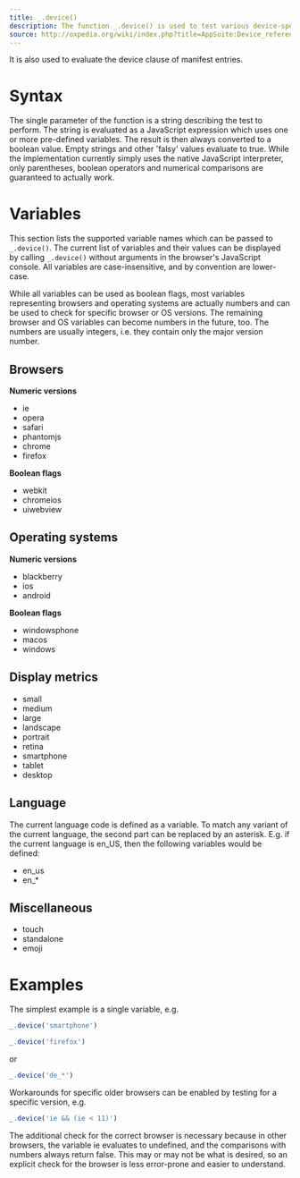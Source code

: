 ```yaml
---
title: _.device()
description: The function _.device() is used to test various device-specific aspects of the runtime environment.
source: http://oxpedia.org/wiki/index.php?title=AppSuite:Device_reference
---
```


It is also used to evaluate the device clause of manifest entries.

# Syntax

The single parameter of the function is a string describing the test to perform. 
The string is evaluated as a JavaScript expression which uses one or more pre-defined variables. 
The result is then always converted to a boolean value. 
Empty strings and other 'falsy' values evaluate to true. 
While the implementation currently simply uses the native JavaScript interpreter, only parentheses, boolean operators and numerical comparisons are guaranteed to actually work.

# Variables

This section lists the supported variable names which can be passed to `_.device()`.
The current list of variables and their values can be displayed by calling `_.device()` without arguments in the browser's JavaScript console.
All variables are case-insensitive, and by convention are lower-case.

While all variables can be used as boolean flags, most variables representing browsers and operating systems are actually numbers and can be used to check for specific browser or OS versions. 
The remaining browser and OS variables can become numbers in the future, too. The numbers are usually integers, i.e. they contain only the major version number.

## Browsers

**Numeric versions**

- ie
- opera
- safari
- phantomjs
- chrome
- firefox

**Boolean flags**

- webkit
- chromeios
- uiwebview

## Operating systems

**Numeric versions**

- blackberry
- ios
- android

**Boolean flags**

- windowsphone
- macos
- windows

## Display metrics

- small
- medium
- large
- landscape
- portrait
- retina
- smartphone
- tablet
- desktop

## Language

The current language code is defined as a variable. 
To match any variant of the current language, the second part can be replaced by an asterisk. 
E.g. if the current language is en_US, then the following variables would be defined:

- en_us
- en_*

## Miscellaneous

- touch
- standalone
- emoji

# Examples

The simplest example is a single variable, e.g.

```javascript
_.device('smartphone')
```

```javascript
_.device('firefox')
```

or

```javascript
_.device('de_*')
```

Workarounds for specific older browsers can be enabled by testing for a specific version, e.g.

```javascript
_.device('ie && (ie < 11)')
```

The additional check for the correct browser is necessary because in other browsers, the variable ie evaluates to undefined, and the comparisons with numbers always return false. 
This may or may not be what is desired, so an explicit check for the browser is less error-prone and easier to understand.
